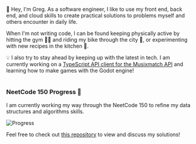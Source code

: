 👋 Hey, I'm Greg. As a software engineer, I like to use my front end, back end, and cloud skills to create practical solutions to problems myself and others encounter in daily life. 

When I'm not writing code, I can be found keeping physically active by hitting the gym 🏋️‍♂️ and riding my bike through the city 🚴, or experimenting with new recipes in the kitchen 🍳. 

💡 I also try to stay ahead by keeping up with the latest in tech. I am currently working on a [TypeScript API client for the Musixmatch API](https://github.com/greg-hosking/musixmatch-client) and learning how to make games with the Godot engine!

# 

### NeetCode 150 Progress 🚀

I am currently working my way through the NeetCode 150 to refine my data structures and algorithms skills.

![Progress](https://progress-bar.dev/4/?title=progress&width=500)

Feel free to check out [this repository](https://github.com/greg-hosking/neetcode-150) to view and discuss my solutions!
